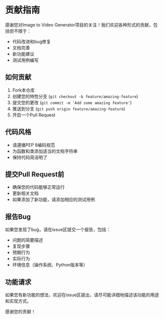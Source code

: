 # 贡献指南

感谢您对Image to Video Generator项目的关注！我们欢迎各种形式的贡献，包括但不限于：

- 代码改进和bug修复
- 文档完善
- 新功能建议
- 测试用例编写

## 如何贡献

1. Fork本仓库
2. 创建您的特性分支 (`git checkout -b feature/amazing-feature`)
3. 提交您的更改 (`git commit -m 'Add some amazing feature'`)
4. 推送到分支 (`git push origin feature/amazing-feature`)
5. 开启一个Pull Request

## 代码风格

- 请遵循PEP 8编码规范
- 为函数和类添加适当的文档字符串
- 保持代码简洁明了

## 提交Pull Request前

- 确保您的代码能够正常运行
- 更新相关文档
- 如果添加了新功能，请添加相应的测试用例

## 报告Bug

如果您发现了bug，请在issue区提交一个报告，包括：

- 问题的简要描述
- 复现步骤
- 预期行为
- 实际行为
- 环境信息（操作系统、Python版本等）

## 功能请求

如果您有新功能的想法，欢迎在issue区提出，请尽可能详细地描述该功能的用途和实现方式。

感谢您的贡献！
